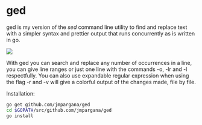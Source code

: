 # ged

ged is my version of the *sed* command line utility to find and replace text 
with a simpler syntax and prettier output that runs concurrently as is written
in go.

![](https://s3.eu-central-1.amazonaws.com/jmpargana.github.io/ged.gif)

With ged you can search and replace any number of occurrences in a line, you can give line ranges or just one line with the commands -o, -lr and -l respectfully.
You can also use expandable regular expression when using the flag -r and -v will give a colorful output of the changes made, file by file.

Installation:

```sh
go get github.com/jmpargana/ged
cd $GOPATH/src/github.com/jmpargana/ged
go install
```
